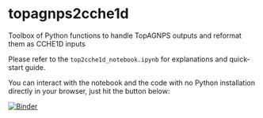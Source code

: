 # topagnps2cche1d
Toolbox of Python functions to handle TopAGNPS outputs and reformat them as CCHE1D inputs

Please refer to the `top2cche1d_notebook.ipynb` for explanations and quick-start guide.

You can interact with the notebook and the code with no Python installation directly in your browser, just hit the button below:

[![Binder](https://mybinder.org/badge_logo.svg)](https://mybinder.org/v2/gh/LucRSquared/topagnps2cche1d/HEAD?labpath=top2cche1d_notebook.ipynb)
